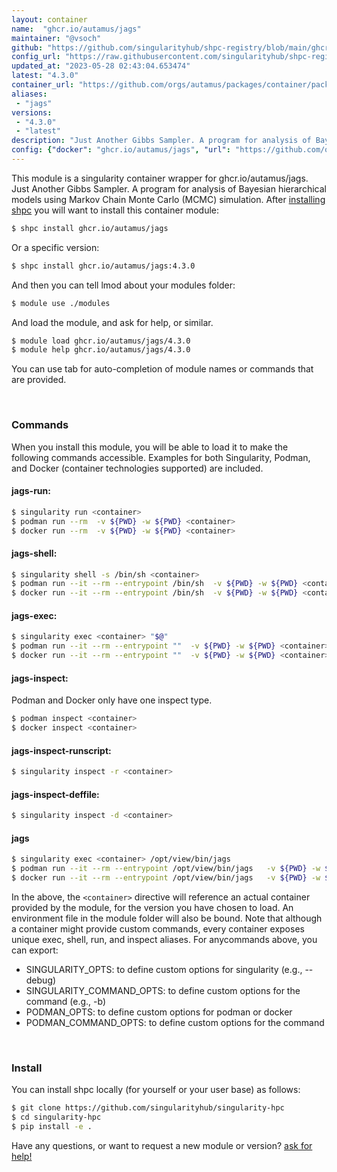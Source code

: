 ```yaml
---
layout: container
name:  "ghcr.io/autamus/jags"
maintainer: "@vsoch"
github: "https://github.com/singularityhub/shpc-registry/blob/main/ghcr.io/autamus/jags/container.yaml"
config_url: "https://raw.githubusercontent.com/singularityhub/shpc-registry/main/ghcr.io/autamus/jags/container.yaml"
updated_at: "2023-05-28 02:43:04.653474"
latest: "4.3.0"
container_url: "https://github.com/orgs/autamus/packages/container/package/jags"
aliases:
 - "jags"
versions:
 - "4.3.0"
 - "latest"
description: "Just Another Gibbs Sampler. A program for analysis of Bayesian hierarchical models using Markov Chain Monte Carlo (MCMC) simulation."
config: {"docker": "ghcr.io/autamus/jags", "url": "https://github.com/orgs/autamus/packages/container/package/jags", "maintainer": "@vsoch", "description": "Just Another Gibbs Sampler. A program for analysis of Bayesian hierarchical models using Markov Chain Monte Carlo (MCMC) simulation.", "latest": {"4.3.0": "sha256:bde77ead68db14b12746178ff3781f658956b4f4d91d9704acade734bf197d0f"}, "tags": {"4.3.0": "sha256:bde77ead68db14b12746178ff3781f658956b4f4d91d9704acade734bf197d0f", "latest": "sha256:bde77ead68db14b12746178ff3781f658956b4f4d91d9704acade734bf197d0f"}, "aliases": {"jags": "/opt/view/bin/jags"}}
---
```


This module is a singularity container wrapper for ghcr.io/autamus/jags.
Just Another Gibbs Sampler. A program for analysis of Bayesian hierarchical models using Markov Chain Monte Carlo (MCMC) simulation.
After [installing shpc](#install) you will want to install this container module:


```bash
$ shpc install ghcr.io/autamus/jags
```

Or a specific version:

```bash
$ shpc install ghcr.io/autamus/jags:4.3.0
```

And then you can tell lmod about your modules folder:

```bash
$ module use ./modules
```

And load the module, and ask for help, or similar.

```bash
$ module load ghcr.io/autamus/jags/4.3.0
$ module help ghcr.io/autamus/jags/4.3.0
```

You can use tab for auto-completion of module names or commands that are provided.

<br>

### Commands

When you install this module, you will be able to load it to make the following commands accessible.
Examples for both Singularity, Podman, and Docker (container technologies supported) are included.

#### jags-run:

```bash
$ singularity run <container>
$ podman run --rm  -v ${PWD} -w ${PWD} <container>
$ docker run --rm  -v ${PWD} -w ${PWD} <container>
```

#### jags-shell:

```bash
$ singularity shell -s /bin/sh <container>
$ podman run --it --rm --entrypoint /bin/sh  -v ${PWD} -w ${PWD} <container>
$ docker run --it --rm --entrypoint /bin/sh  -v ${PWD} -w ${PWD} <container>
```

#### jags-exec:

```bash
$ singularity exec <container> "$@"
$ podman run --it --rm --entrypoint ""  -v ${PWD} -w ${PWD} <container> "$@"
$ docker run --it --rm --entrypoint ""  -v ${PWD} -w ${PWD} <container> "$@"
```

#### jags-inspect:

Podman and Docker only have one inspect type.

```bash
$ podman inspect <container>
$ docker inspect <container>
```

#### jags-inspect-runscript:

```bash
$ singularity inspect -r <container>
```

#### jags-inspect-deffile:

```bash
$ singularity inspect -d <container>
```


#### jags

```bash
$ singularity exec <container> /opt/view/bin/jags
$ podman run --it --rm --entrypoint /opt/view/bin/jags   -v ${PWD} -w ${PWD} <container> -c " $@"
$ docker run --it --rm --entrypoint /opt/view/bin/jags   -v ${PWD} -w ${PWD} <container> -c " $@"
```



In the above, the `<container>` directive will reference an actual container provided
by the module, for the version you have chosen to load. An environment file in the
module folder will also be bound. Note that although a container
might provide custom commands, every container exposes unique exec, shell, run, and
inspect aliases. For anycommands above, you can export:

 - SINGULARITY_OPTS: to define custom options for singularity (e.g., --debug)
 - SINGULARITY_COMMAND_OPTS: to define custom options for the command (e.g., -b)
 - PODMAN_OPTS: to define custom options for podman or docker
 - PODMAN_COMMAND_OPTS: to define custom options for the command

<br>

### Install

You can install shpc locally (for yourself or your user base) as follows:

```bash
$ git clone https://github.com/singularityhub/singularity-hpc
$ cd singularity-hpc
$ pip install -e .
```

Have any questions, or want to request a new module or version? [ask for help!](https://github.com/singularityhub/singularity-hpc/issues)
